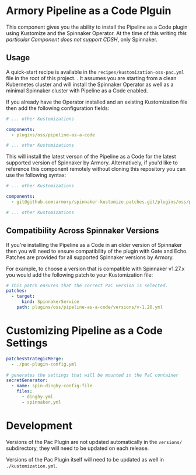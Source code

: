 # Armory Pipeline as a Code Plguin

This component gives you the ability to install the Pipeline as a Code plugin using
Kustomize and the Spinnaker Operator. At the time of this writing *this
particular Component does not support CDSH*, only Spinnaker.

## Usage

A quick-start recipe is available in the `recipes/kustomization-oss-pac.yml`
file in the root of this project. . It assumes you are starting from a clean
Kubernetes cluster and will install the Spinnaker Operator as well as a minimal
Spinnaker cluster with Pipeline as a Code enabled.

If you already have the Operator installed and an existing Kustomization file
then add the following configuration fields:

```yaml
# ... other Kustomizations

components:
  - plugins/oss/pipeline-as-a-code

# ... other Kustomizations
```

This will install the latest verson of the Pipeline as a Code for the latest supported
version of Spinnaker by Armory. Alternatively, if you'd like to reference this
component remotely without cloning this repository you can use the following
syntax:

```yaml
# ... other Kustomizations

components:
  - git@github.com:armory/spinnaker-kustomize-patches.git/plugins/oss/pipeline-as-a-code

# ... other Kustomizations
```

## Compatibility Across Spinnaker Versions

If you're installing the Pipeline as a Code in an older version of Spinnaker then you
will need to ensure compatibility of the plugin with Gate and Echo. Patches are
provided for all supported Spinnaker versions by Armory.

For example, to choose a version that is compatible with Spinnaker v1.27.x you
would add the following patch to your Kustomization file:

```yaml
# This patch ensures that the correct PaC version is selected.
patches:
  - target:
      kind: SpinnakerService
    path: plugins/oss/pipeline-as-a-code/versions/v-1.26.yml
```

# Customizing Pipeline as a Code Settings
```yaml
patchesStrategicMerge:
  - ./pac-plugin-config.yml
  
# generates the settings that will be mounted in the PaC container
secretGenerator:
  - name: spin-dinghy-config-file
    files:
      - dinghy.yml
      - spinnaker.yml
```

# Development

Versions of the Pac Plugin are not updated automatically in the `versions/`
subdirectory, they will need to be updated on each release.

Versions of the Pac Plugin itself will need to be updated as well in `./kustomization.yml`.
